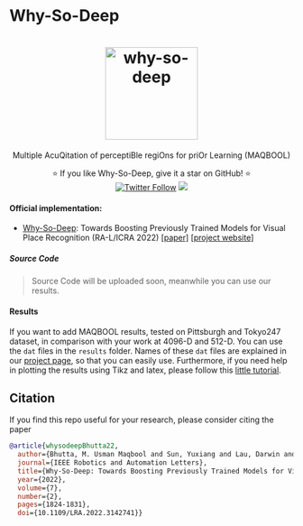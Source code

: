 # Why-So-Deep

<h1 align="center">
  <a href="https://usmanmaqbool.github.io/why-so-deep"><img src="https://usmanmaqbool.github.io/assets/images/maqbool/maqbool.png" alt="why-so-deep" style="height: 164px;"></a>
  
</h1>
<p align="center">Multiple AcuQitation of perceptiBle regiOns for priOr Learning (MAQBOOL)</p>
<p align="center">
  ⭐️ If you like Why-So-Deep, give it a star on GitHub! ⭐️
  <br>
  <a href="https://twitter.com/MUsmanMBhutta"><img src="https://img.shields.io/twitter/follow/MUsmanMBhutta.svg?style=social" alt="Twitter Follow" /></a>
  <a href="#license"><img src="https://img.shields.io/github/license/sourcerer-io/hall-of-fame.svg?colorB=ff0000"></a>
</p>

#### Official implementation:
* [Why-So-Deep](https://usmanmaqbool.github.io/why-so-deep): Towards Boosting Previously Trained Models for Visual Place Recognition (RA-L/ICRA 2022) [[paper]](https://arxiv.org/abs/2201.03212) [[project website](https://usmanmaqbool.github.io/why-so-deep)]

##### Source Code
> Source Code will be uploaded soon, meanwhile you can use our results.

#### Results
If you want to add MAQBOOL results, tested on Pittsburgh and Tokyo247 dataset, in comparison with your work at 4096-D and 512-D. You can use the `dat` files in the `results` folder. 
Names of these `dat` files are explained in our [project page](https://usmanmaqbool.github.io/why-so-deep), so that you can easily use. 
Furthermore, if you need help in plotting the results using Tikz and latex, please follow this [little tutorial](https://usmanmaqbool.github.io/how-to-add-tikz-graphs-in-latex/).
## Citation

If you find this repo useful for your research, please consider citing the paper
```bib
@article{whysodeepBhutta22,
  author={Bhutta, M. Usman Maqbool and Sun, Yuxiang and Lau, Darwin and Liu, Ming},
  journal={IEEE Robotics and Automation Letters}, 
  title={Why-So-Deep: Towards Boosting Previously Trained Models for Visual Place Recognition}, 
  year={2022},
  volume={7},
  number={2},
  pages={1824-1831},
  doi={10.1109/LRA.2022.3142741}}
```
